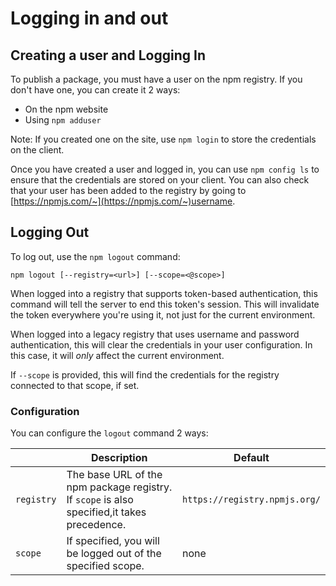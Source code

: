 # Logging in and out

## Creating a user and Logging In

To publish a package, you must have a user on the npm registry. If you don't have one,
you can create it 2 ways:
  - On the npm website
  - Using `npm adduser`

Note: If you created one on the site, use `npm login` to store the credentials on the client.

Once you have created a user and logged in, you can use `npm config ls` to ensure that the
credentials are stored on your client. You can also check that your user has been added to
the registry by going to [https://npmjs.com/~](https://npmjs.com/~)username.

## Logging Out

To log out, use the `npm logout` command:

    npm logout [--registry=<url>] [--scope=<@scope>]

When logged into a registry that supports token-based authentication, this
command will tell the server to end this token's session. This will invalidate
the token everywhere you're using it, not just for the current environment.

When logged into a legacy registry that uses username and password authentication,
this will clear the credentials in your user configuration. In this case, it will
 _only_ affect the current environment.

If `--scope` is provided, this will find the credentials for the registry
connected to that scope, if set.

### Configuration

You can configure the `logout` command 2 ways:

|             | Description                                                                                   | Default                         |
|------------ |---------------------------------------------------------------------------------------------  |-------------------------------  |
| `registry`  | The base URL of the npm package registry. If `scope` is also specified,it takes precedence.   | `https://registry.npmjs.org/`   |
| `scope`     | If specified, you will be logged out of the specified scope.                                  | none                            |
